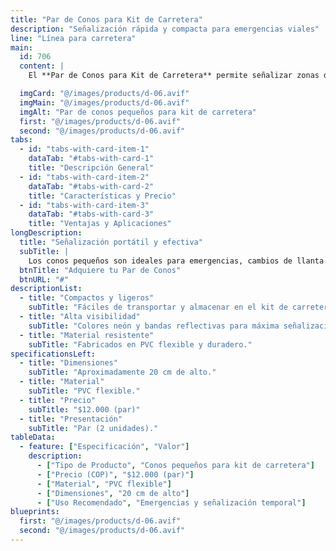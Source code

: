 ```yaml
---
title: "Par de Conos para Kit de Carretera"
description: "Señalización rápida y compacta para emergencias viales"
line: "Línea para carretera"
main:
  id: 706
  content: |
    El **Par de Conos para Kit de Carretera** permite señalizar zonas de peligro o delimitar áreas de trabajo en la vía de forma rápida y sencilla. Su tamaño compacto los hace ideales para llevar siempre en el vehículo.

  imgCard: "@/images/products/d-06.avif"
  imgMain: "@/images/products/d-06.avif"
  imgAlt: "Par de conos pequeños para kit de carretera"
  first: "@/images/products/d-06.avif"
  second: "@/images/products/d-06.avif"
tabs:
  - id: "tabs-with-card-item-1"
    dataTab: "#tabs-with-card-1"
    title: "Descripción General"
  - id: "tabs-with-card-item-2"
    dataTab: "#tabs-with-card-2"
    title: "Características y Precio"
  - id: "tabs-with-card-item-3"
    dataTab: "#tabs-with-card-3"
    title: "Ventajas y Aplicaciones"
longDescription:
  title: "Señalización portátil y efectiva"
  subTitle: |
    Los conos pequeños son ideales para emergencias, cambios de llanta o trabajos temporales en carretera, mejorando la seguridad y visibilidad.
  btnTitle: "Adquiere tu Par de Conos"
  btnURL: "#"
descriptionList:
  - title: "Compactos y ligeros"
    subTitle: "Fáciles de transportar y almacenar en el kit de carretera."
  - title: "Alta visibilidad"
    subTitle: "Colores neón y bandas reflectivas para máxima señalización."
  - title: "Material resistente"
    subTitle: "Fabricados en PVC flexible y duradero."
specificationsLeft:
  - title: "Dimensiones"
    subTitle: "Aproximadamente 20 cm de alto."
  - title: "Material"
    subTitle: "PVC flexible."
  - title: "Precio"
    subTitle: "$12.000 (par)"
  - title: "Presentación"
    subTitle: "Par (2 unidades)."
tableData:
  - feature: ["Especificación", "Valor"]
    description:
      - ["Tipo de Producto", "Conos pequeños para kit de carretera"]
      - ["Precio (COP)", "$12.000 (par)"]
      - ["Material", "PVC flexible"]
      - ["Dimensiones", "20 cm de alto"]
      - ["Uso Recomendado", "Emergencias y señalización temporal"]
blueprints:
  first: "@/images/products/d-06.avif"
  second: "@/images/products/d-06.avif"
---
```



